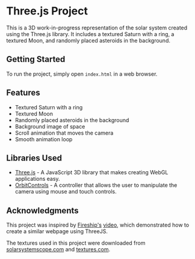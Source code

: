 # Three.js Project

This is a 3D work-in-progress representation of the solar system created using the Three.js library. It includes a textured Saturn with a ring, a textured Moon, and randomly placed asteroids in the background.

<!-- screenshot -->

## Getting Started

To run the project, simply open `index.html` in a web browser.

## Features

- Textured Saturn with a ring
- Textured Moon
- Randomly placed asteroids in the background
- Background image of space
- Scroll animation that moves the camera
- Smooth animation loop

## Libraries Used

- [Three.js](https://threejs.org/) - A JavaScript 3D library that makes creating WebGL applications easy.
- [OrbitControls](https://threejs.org/docs/index.html?q=orbit#examples/en/controls/OrbitControls) - A controller that allows the user to manipulate the camera using mouse and touch controls.

## Acknowledgments

This project was inspired by [Fireship's](https://www.youtube.com/@Fireship) [video](https://www.youtube.com/watch?v=Q7AOvWpIVHU), which demonstrated how to create a similar webpage using ThreeJS.

The textures used in this project were downloaded from [solarsystemscope.com](https://www.solarsystemscope.com/textures/) and [textures.com](https://www.textures.com/).
